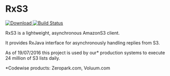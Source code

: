 RxS3
========
[ ![Download](https://api.bintray.com/packages/kowalczewski/RxS3/RxS3/images/download.svg) ](https://bintray.com/kowalczewski/RxS3/RxS3/_latestVersion)
[![Build Status](https://circleci.com/gh/codewise/RxS3.png?circle-token=2ac1798616cb86fbe39e6177648674d38cce951e)](https://circleci.com/gh/codewise/RxS3/tree/master)

RxS3 is a lightweight, asynchronous AmazonS3 client.

It provides RxJava interface for asynchronously handling replies from S3.

As of 19/07/2016 this project is used by our* production systems to execute 24 million of S3 lists daily.

*Codewise products: Zeropark.com, Voluum.com
